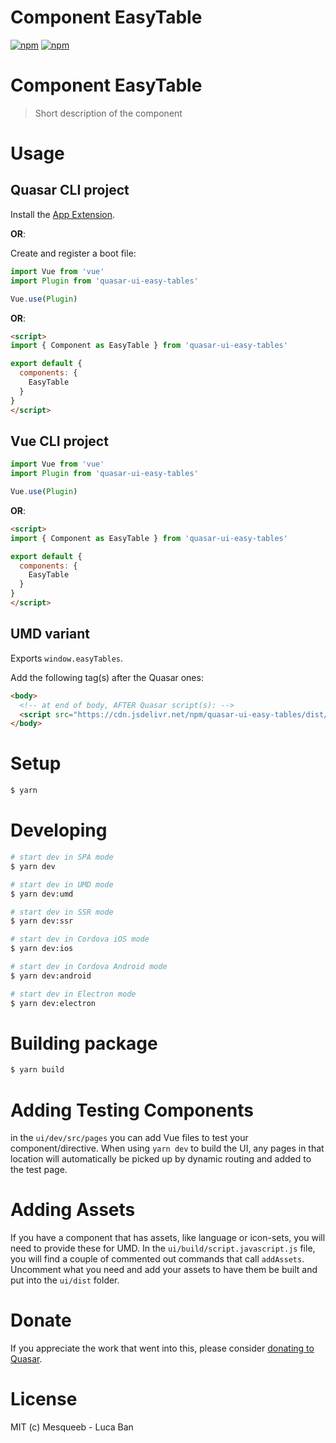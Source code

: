# Component EasyTable

[![npm](https://img.shields.io/npm/v/quasar-ui-easy-tables.svg?label=quasar-ui-easy-tables)](https://www.npmjs.com/package/quasar-ui-easy-tables)
[![npm](https://img.shields.io/npm/dt/quasar-ui-easy-tables.svg)](https://www.npmjs.com/package/quasar-ui-easy-tables)

# Component EasyTable
> Short description of the component


# Usage

## Quasar CLI project

Install the [App Extension](../app-extension).

**OR**:

Create and register a boot file:

```js
import Vue from 'vue'
import Plugin from 'quasar-ui-easy-tables'

Vue.use(Plugin)
```

**OR**:

```html
<script>
import { Component as EasyTable } from 'quasar-ui-easy-tables'

export default {
  components: {
    EasyTable
  }
}
</script>
```

## Vue CLI project

```js
import Vue from 'vue'
import Plugin from 'quasar-ui-easy-tables'

Vue.use(Plugin)
```

**OR**:

```html
<script>
import { Component as EasyTable } from 'quasar-ui-easy-tables'

export default {
  components: {
    EasyTable
  }
}
</script>
```

## UMD variant

Exports `window.easyTables`.

Add the following tag(s) after the Quasar ones:

```html
<body>
  <!-- at end of body, AFTER Quasar script(s): -->
  <script src="https://cdn.jsdelivr.net/npm/quasar-ui-easy-tables/dist/index.umd.min.js"></script>
</body>
```

# Setup
```bash
$ yarn
```

# Developing
```bash
# start dev in SPA mode
$ yarn dev

# start dev in UMD mode
$ yarn dev:umd

# start dev in SSR mode
$ yarn dev:ssr

# start dev in Cordova iOS mode
$ yarn dev:ios

# start dev in Cordova Android mode
$ yarn dev:android

# start dev in Electron mode
$ yarn dev:electron
```

# Building package
```bash
$ yarn build
```

# Adding Testing Components
in the `ui/dev/src/pages` you can add Vue files to test your component/directive. When using `yarn dev` to build the UI, any pages in that location will automatically be picked up by dynamic routing and added to the test page.

# Adding Assets
If you have a component that has assets, like language or icon-sets, you will need to provide these for UMD. In the `ui/build/script.javascript.js` file, you will find a couple of commented out commands that call `addAssets`. Uncomment what you need and add your assets to have them be built and put into the `ui/dist` folder.

# Donate
If you appreciate the work that went into this, please consider [donating to Quasar](https://donate.quasar.dev).

# License
MIT (c) Mesqueeb - Luca Ban
